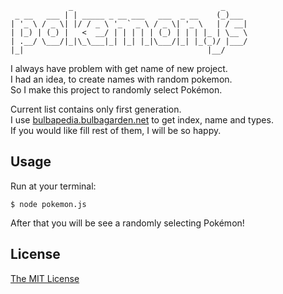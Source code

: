 ```
             _                                 _
 _ __   ___ | | _____ _ __ ___   ___  _ __    (_)___
| '_ \ / _ \| |/ / _ \ '_ ` _ \ / _ \| '_ \   | / __|
| |_) | (_) |   <  __/ | | | | | (_) | | | |_ | \__ \
| .__/ \___/|_|\_\___|_| |_| |_|\___/|_| |_(_)/ |___/
|_|                                         |__/

```

I always have problem with get name of new project.<br />
I had an idea, to create names with random pokemon.<br />
So I make this project to randomly select Pokémon.

Current list contains only first generation.<br />
I use [bulbapedia.bulbagarden.net](http://bulbapedia.bulbagarden.net/wiki/List_of_Pok%C3%A9mon_by_National_Pok%C3%A9dex_number) to get index, name and types.<br />
If you would like fill rest of them, I will be so happy.

## Usage

Run at your terminal:
```
$ node pokemon.js
```
After that you will be see a randomly selecting Pokémon!

## License

[The MIT License](http://piecioshka.mit-license.org)
